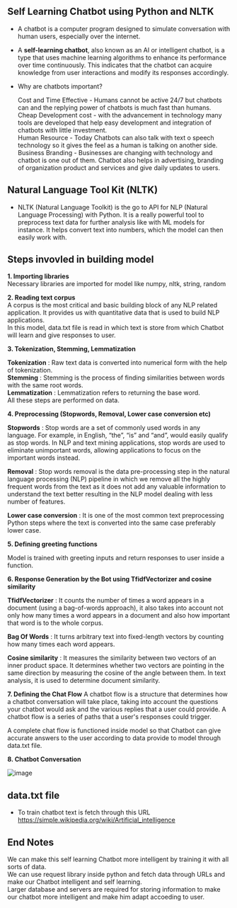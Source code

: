 ## Self Learning Chatbot using Python and NLTK
- A chatbot is a computer program designed to simulate conversation with human users, especially over the internet.
- A **self-learning chatbot**, also known as an AI or intelligent chatbot, is a type that uses machine learning algorithms to enhance its performance over time continuously. This indicates that the chatbot can acquire knowledge from user interactions and modify its responses accordingly.
- Why are chatbots important? <br>
  
  Cost and Time Effective - Humans cannot be active 24/7 but chatbots can and the replying power of chatbots is much fast than humans. <br>
  Cheap Development cost - with the advancement in technology many tools are developed that help easy development and integration of chatbots with little investment. <br>
  Human Resource - Today Chatbots can also talk with text o speech technology so it gives the feel as a human is talking on another side. <br>
  Business Branding - Businesses are changing with technology and chatbot is one out of them. Chatbot also helps in advertising, branding of organization product and services      and give daily updates to users.

## Natural Language Tool Kit (NLTK) 
- NLTK (Natural Language Toolkit) is the go to API for NLP (Natural Language Processing) with Python. It is a really powerful tool to preprocess text data for further analysis like with ML models for instance. It helps convert text into numbers, which the model can then easily work with.
## Steps invovled in building model
 **1. Importing libraries** <br>
 Necessary libraries are imported for model like numpy, nltk, string, random
 
**2. Reading text corpus** <br>
  A corpus is the most critical and basic building block of any NLP related application. It provides us with quantitative data that is used to build NLP applications.<br>
  In this model, data.txt file is read in which text is store from which Chatbot will learn and give responses to user.
  
 **3. Tokenization, Stemming, Lemmatization** <br>

  **Tokenization** : Raw text data is converted into numerical form with the help of tokenization. <br>
  **Stemming** : Stemming is the process of finding similarities between words with the same root words. <br>
  **Lemmatization** : Lemmatization refers to returning the base word. <br>
  All these steps are performed on data.
  
**4. Preprocessing (Stopwords, Removal, Lower case conversion etc)** <br>

  **Stopwords** : Stop words are a set of commonly used words in any language. For example, in English, “the”, “is” and “and”, would easily qualify as stop words. In NLP and       text mining applications, stop words are used to eliminate unimportant words, allowing applications to focus on the important words instead. <br>

  **Removal** : Stop words removal is the data pre-processing step in the natural language processing (NLP) pipeline in which we remove all the highly frequent words from the      text as it does not add any valuable information to understand the text better resulting in the NLP model dealing with less number of features. <br>

  **Lower case conversion** : It is one of the most common text preprocessing Python steps where the text is converted into the same case preferably lower case. 

  
**5. Defining greeting functions** <br>

  Model is trained with greeting inputs and return responses to user inside a function.
  
  
**6. Response Generation by the Bot using TfidfVectorizer and cosine similarity** <br>

  **TfidfVectorizer** : It counts the number of times a word appears in a document (using a bag-of-words approach), it also takes into account not only how many times a word        appears in a document and also how important that word is to the whole corpus. <br>
  
  **Bag Of Words** : It turns arbitrary text into fixed-length vectors by counting how many times each word appears.
  
  **Cosine similarity** : It measures the similarity between two vectors of an inner product space. It determines whether two vectors are pointing in the same direction by         measuring the cosine of the angle between them. In text analysis, it is used to determine document similarity.
  
 **7. Defining the Chat Flow**
  A chatbot flow is a structure that determines how a chatbot conversation will take place, taking into account the questions your chatbot would ask and the various replies        that a user could provide. A chatbot flow is a series of paths that a user's responses could trigger. <br>
  
  A complete chat flow is functioned inside model so that Chatbot can give accurate answers to the user according to data provide to model through data.txt file. 
  
**8. Chatbot Conversation**

  ![image](https://github.com/2000-Rahul/SelfLearn-Chatbot-using-NLTK-Python/assets/136818857/2caf8cd9-4a02-4623-8d10-1c83e0835167)

## data.txt file
- To train chatbot text is fetch through this URL <br>
  https://simple.wikipedia.org/wiki/Artificial_intelligence


## End Notes
  We can make this self learning Chatbot more intelligent by training it with all sorts of data.<br>
  We can use request library inside python and fetch  data through URLs and make our Chatbot intelligent and self learning. <br>
  Larger database and servers are required for storing information to make our chatbot more intelligent and make him adapt accoeding to user.
